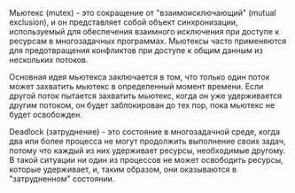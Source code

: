 Мьютекс (mutex) - это сокращение от "взаимоисключающий" (mutual exclusion), и он представляет собой объект синхронизации, используемый для обеспечения взаимного исключения при доступе к ресурсам в многозадачных программах. Мьютексы часто применяются для предотвращения конфликтов при доступе к общим данным из нескольких потоков.

Основная идея мьютекса заключается в том, что только один поток может захватить мьютекс в определенный момент времени. Если другой поток пытается захватить мьютекс, когда он уже удерживается другим потоком, он будет заблокирован до тех пор, пока мьютекс не будет освобожден.

Deadlock (затруднение) - это состояние в многозадачной среде, когда два или более процесса не могут продолжить выполнение своих задач, потому что каждый из них удерживает ресурсы, необходимые другому. В такой ситуации ни один из процессов не может освободить ресурсы, которые удерживает, и, таким образом, они оказываются в "затрудненном" состоянии.
